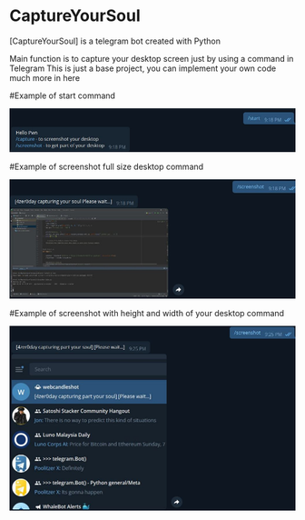 # CaptureYourSoul
[CaptureYourSoul] is a telegram bot created with Python

Main function is to capture your desktop screen just by using a command in Telegram
This is just a base project, you can implement your own code much more in here

#Example of start command

![](images/start.JPG)

#Example of screenshot full size desktop command

![](images/screenshot1.JPG)

#Example of screenshot with height and width of your desktop command

![](images/screenshot.JPG)
